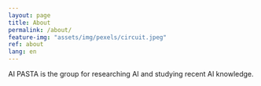 ```yaml
---
layout: page
title: About
permalink: /about/
feature-img: "assets/img/pexels/circuit.jpeg"
ref: about
lang: en
---
```


AI PASTA is the group for researching AI and studying recent AI knowledge.

